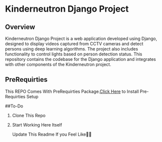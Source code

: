# Kinderneutron Django Project

## Overview

Kinderneutron Django Project is a web application developed using Django, designed to display videos captured from CCTV cameras and detect persons using deep learning algorithms. The project also includes functionality to control lights based on person detection status. This repository contains the codebase for the Django application and integrates with other components of the Kinderneutron project.

## PreRequirties
This REPO Comes With PreRequirties Package.[Click Here](https://github.com/kinderneutron/kinderneutron-env-init/blob/main/README.md) to Install Pre-Requirties Setup

##To-Do
1. Clone This Repo
2. Start Working Here Itself

   Update This Readme If you Feel Like👍🏻
